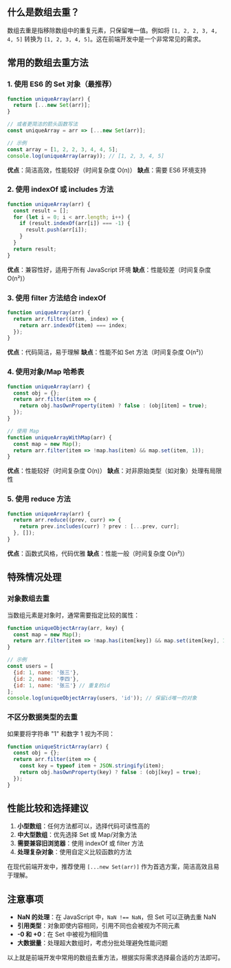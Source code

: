 ## 什么是数组去重？

数组去重是指移除数组中的重复元素，只保留唯一值。例如将 `[1, 2, 2, 3, 4, 4, 5]` 转换为 `[1, 2, 3, 4, 5]`。这在前端开发中是一个非常常见的需求。



## 常用的数组去重方法

### 1. 使用 ES6 的 Set 对象（最推荐）

```javascript
function uniqueArray(arr) {
  return [...new Set(arr)];
}

// 或者更简洁的箭头函数写法
const uniqueArray = arr => [...new Set(arr)];

// 示例
const array = [1, 2, 2, 3, 4, 4, 5];
console.log(uniqueArray(array)); // [1, 2, 3, 4, 5]
```

**优点**：简洁高效，性能较好（时间复杂度 O(n)）
**缺点**：需要 ES6 环境支持



### 2. 使用 indexOf 或 includes 方法

```javascript
function uniqueArray(arr) {
  const result = [];
  for (let i = 0; i < arr.length; i++) {
    if (result.indexOf(arr[i]) === -1) {
      result.push(arr[i]);
    }
  }
  return result;
}
```

**优点**：兼容性好，适用于所有 JavaScript 环境
**缺点**：性能较差（时间复杂度 O(n²)）



### 3. 使用 filter 方法结合 indexOf

```javascript
function uniqueArray(arr) {
  return arr.filter((item, index) => {
    return arr.indexOf(item) === index;
  });
}
```

**优点**：代码简洁，易于理解
**缺点**：性能不如 Set 方法（时间复杂度 O(n²)）



### 4. 使用对象/Map 哈希表

```javascript
function uniqueArray(arr) {
  const obj = {};
  return arr.filter(item => {
    return obj.hasOwnProperty(item) ? false : (obj[item] = true);
  });
}

// 使用 Map
function uniqueArrayWithMap(arr) {
  const map = new Map();
  return arr.filter(item => !map.has(item) && map.set(item, 1));
}
```

**优点**：性能较好（时间复杂度 O(n)）
**缺点**：对非原始类型（如对象）处理有局限性



### 5. 使用 reduce 方法

```javascript
function uniqueArray(arr) {
  return arr.reduce((prev, curr) => {
    return prev.includes(curr) ? prev : [...prev, curr];
  }, []);
}
```

**优点**：函数式风格，代码优雅
**缺点**：性能一般（时间复杂度 O(n²)）



## 特殊情况处理

### 对象数组去重

当数组元素是对象时，通常需要指定比较的属性：

```javascript
function uniqueObjectArray(arr, key) {
  const map = new Map();
  return arr.filter(item => !map.has(item[key]) && map.set(item[key], 1));
}

// 示例
const users = [
  {id: 1, name: '张三'},
  {id: 2, name: '李四'},
  {id: 1, name: '张三'} // 重复的id
];
console.log(uniqueObjectArray(users, 'id')); // 保留id唯一的对象
```

### 不区分数据类型的去重

如果要将字符串 "1" 和数字 1 视为不同：

```javascript
function uniqueStrictArray(arr) {
  const obj = {};
  return arr.filter(item => {
    const key = typeof item + JSON.stringify(item);
    return obj.hasOwnProperty(key) ? false : (obj[key] = true);
  });
}
```



## 性能比较和选择建议

1. **小型数组**：任何方法都可以，选择代码可读性高的
2. **中大型数组**：优先选择 Set 或 Map/对象方法
3. **需要兼容旧浏览器**：使用 indexOf 或 filter 方法
4. **处理复杂对象**：使用自定义比较函数的方法

在现代前端开发中，推荐使用 `[...new Set(arr)]` 作为首选方案，简洁高效且易于理解。



## 注意事项

- **NaN 的处理**：在 JavaScript 中，`NaN !== NaN`，但 Set 可以正确去重 NaN
- **引用类型**：对象即使内容相同，引用不同也会被视为不同元素
- **-0 和 +0**：在 Set 中被视为相同值
- **大数据量**：处理超大数组时，考虑分批处理避免性能问题

以上就是前端开发中常用的数组去重方法，根据实际需求选择最合适的方法即可。